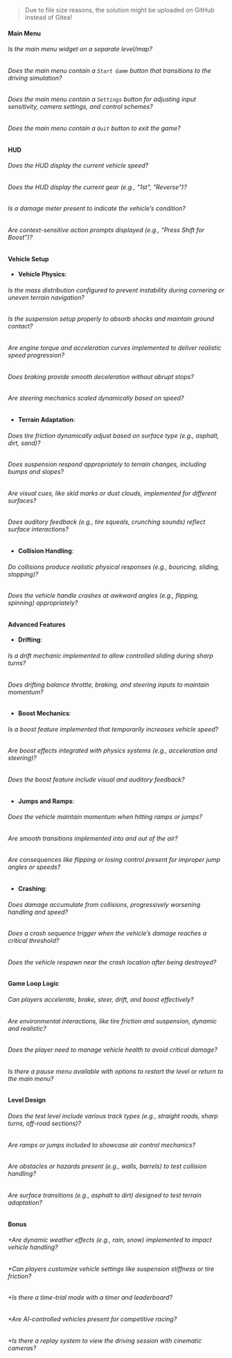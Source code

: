 > Due to file size reasons, the solution might be uploaded on GitHub instead of Gitea!

#### Main Menu

###### Is the main menu widget on a separate level/map?

###### Does the main menu contain a `Start Game` button that transitions to the driving simulation?

###### Does the main menu contain a `Settings` button for adjusting input sensitivity, camera settings, and control schemes?

###### Does the main menu contain a `Quit` button to exit the game?

#### HUD

###### Does the HUD display the current vehicle speed?

###### Does the HUD display the current gear (e.g., "1st", "Reverse")?

###### Is a damage meter present to indicate the vehicle’s condition?

###### Are context-sensitive action prompts displayed (e.g., “Press Shift for Boost”)?

#### Vehicle Setup

- **Vehicle Physics**:

###### Is the mass distribution configured to prevent instability during cornering or uneven terrain navigation?

###### Is the suspension setup properly to absorb shocks and maintain ground contact?

###### Are engine torque and acceleration curves implemented to deliver realistic speed progression?

###### Does braking provide smooth deceleration without abrupt stops?

###### Are steering mechanics scaled dynamically based on speed?

- **Terrain Adaptation**:

###### Does tire friction dynamically adjust based on surface type (e.g., asphalt, dirt, sand)?

###### Does suspension respond appropriately to terrain changes, including bumps and slopes?

###### Are visual cues, like skid marks or dust clouds, implemented for different surfaces?

###### Does auditory feedback (e.g., tire squeals, crunching sounds) reflect surface interactions?

- **Collision Handling**:

###### Do collisions produce realistic physical responses (e.g., bouncing, sliding, stopping)?

###### Does the vehicle handle crashes at awkward angles (e.g., flipping, spinning) appropriately?

#### Advanced Features

- **Drifting**:

###### Is a drift mechanic implemented to allow controlled sliding during sharp turns?

###### Does drifting balance throttle, braking, and steering inputs to maintain momentum?

- **Boost Mechanics**:

###### Is a boost feature implemented that temporarily increases vehicle speed?

###### Are boost effects integrated with physics systems (e.g., acceleration and steering)?

###### Does the boost feature include visual and auditory feedback?

- **Jumps and Ramps**:

###### Does the vehicle maintain momentum when hitting ramps or jumps?

###### Are smooth transitions implemented into and out of the air?

###### Are consequences like flipping or losing control present for improper jump angles or speeds?

- **Crashing**:

###### Does damage accumulate from collisions, progressively worsening handling and speed?

###### Does a crash sequence trigger when the vehicle’s damage reaches a critical threshold?

###### Does the vehicle respawn near the crash location after being destroyed?

#### Game Loop Logic

###### Can players accelerate, brake, steer, drift, and boost effectively?

###### Are environmental interactions, like tire friction and suspension, dynamic and realistic?

###### Does the player need to manage vehicle health to avoid critical damage?

###### Is there a pause menu available with options to restart the level or return to the main menu?

#### Level Design

###### Does the test level include various track types (e.g., straight roads, sharp turns, off-road sections)?

###### Are ramps or jumps included to showcase air control mechanics?

###### Are obstacles or hazards present (e.g., walls, barrels) to test collision handling?

###### Are surface transitions (e.g., asphalt to dirt) designed to test terrain adaptation?

#### Bonus

###### +Are dynamic weather effects (e.g., rain, snow) implemented to impact vehicle handling?

###### +Can players customize vehicle settings like suspension stiffness or tire friction?

###### +Is there a time-trial mode with a timer and leaderboard?

###### +Are AI-controlled vehicles present for competitive racing?

###### +Is there a replay system to view the driving session with cinematic cameras?
